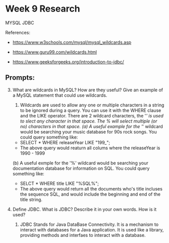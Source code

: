 # Week 9 Research
MYSQL JDBC

References:

* https://www.w3schools.com/mysql/mysql_wildcards.asp

* https://www.guru99.com/wildcards.html

* https://www.geeksforgeeks.org/introduction-to-jdbc/

## Prompts:
3. What are wildcards in MySQL? How are they useful? Give an example of a MySQL statement that could use wildcards.

    1. Wildcards are used to allow any one or multiple characters in a string to be ignored during a query. You can use it with the WHERE clause and the LIKE operator. There are 2 wildcard characters, the '_' is used to slect any character in that space. The % will select multiple (or no) characters in that space.
    (a) A useful example for the '_' wildcard would be searching your music database for 90s rock songs. You could query something like:

    * SELECT * WHERE releaseYear LIKE "199_";
    * The above query would reaturn all colums where the releaseYear is 1990 - 1999

    (b) A useful exmple for the '%' wildcard would be searching your documentation database for information on SQL. You could query something like:

    * SELCT * WHERE title LIKE "%SQL%";
    * The above query would return all the documents who's title incluses the sequence SQL, and would include the beginning and end of the title string.
    
4. Define JDBC. What is JDBC? Describe it in your own words. How is it used?

    1. JDBC Stands for Java DataBase Connectivity. It is a mechanism to interact with databases for a Java application. It is used like a library, providing methods and interfaes to interact with a database.
